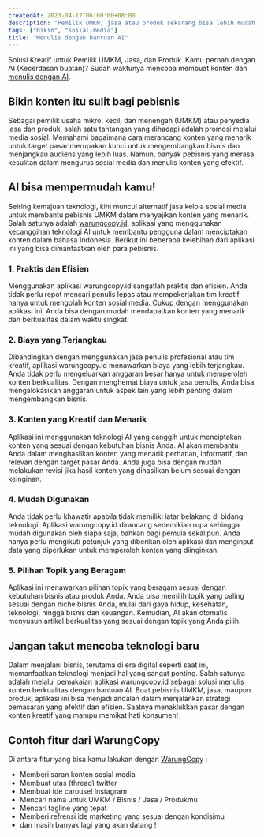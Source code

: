 ```yaml
---
createdAt: 2023-04-17T06:00:00+08:00
description: "Pemilik UMKM, jasa atau produk sekarang bisa lebih mudah membuat konten dengan bantual aplikasi menulis AI (kecerdasan buatan)"
tags: ["bikin", "sosial-media"]
title: "Menulis dengan bantuan AI"
---
```


Solusi Kreatif untuk Pemilik UMKM, Jasa, dan Produk. 
Kamu pernah dengan AI (Kecerdasan buatan)? Sudah waktunya mencoba membuat konten dan [menulis dengan AI](https://warungcopy.id).

## Bikin konten itu sulit bagi pebisnis

Sebagai pemilik usaha mikro, kecil, dan menengah (UMKM) atau penyedia jasa dan produk, salah satu tantangan yang dihadapi adalah promosi melalui media sosial. Memahami bagaimana cara merancang konten yang menarik untuk target pasar merupakan kunci untuk mengembangkan bisnis dan menjangkau audiens yang lebih luas. Namun, banyak pebisnis yang merasa kesulitan dalam mengurus sosial media dan menulis konten yang efektif.

## AI bisa mempermudah kamu!

Seiring kemajuan teknologi, kini muncul alternatif jasa kelola sosial media untuk membantu pebisnis UMKM dalam menyajikan konten yang menarik. Salah satunya adalah [warungcopy.id](https://warungcopy.id), aplikasi yang menggunakan kecanggihan teknologi AI untuk membantu pengguna dalam menciptakan konten dalam bahasa Indonesia. Berikut ini beberapa kelebihan dari aplikasi ini yang bisa dimanfaatkan oleh para pebisnis.

### 1. Praktis dan Efisien

Menggunakan aplikasi warungcopy.id sangatlah praktis dan efisien. Anda tidak perlu repot mencari penulis lepas atau mempekerjakan tim kreatif hanya untuk mengolah konten sosial media. Cukup dengan menggunakan aplikasi ini, Anda bisa dengan mudah mendapatkan konten yang menarik dan berkualitas dalam waktu singkat.

### 2. Biaya yang Terjangkau

Dibandingkan dengan menggunakan jasa penulis profesional atau tim kreatif, aplikasi warungcopy.id menawarkan biaya yang lebih terjangkau. Anda tidak perlu mengeluarkan anggaran besar hanya untuk memperoleh konten berkualitas. Dengan menghemat biaya untuk jasa penulis, Anda bisa mengalokasikan anggaran untuk aspek lain yang lebih penting dalam mengembangkan bisnis.

### 3. Konten yang Kreatif dan Menarik

Aplikasi ini menggunakan teknologi AI yang canggih untuk menciptakan konten yang sesuai dengan kebutuhan bisnis Anda. AI akan membantu Anda dalam menghasilkan konten yang menarik perhatian, informatif, dan relevan dengan target pasar Anda. Anda juga bisa dengan mudah melakukan revisi jika hasil konten yang dihasilkan belum sesuai dengan keinginan.

### 4. Mudah Digunakan

Anda tidak perlu khawatir apabila tidak memiliki latar belakang di bidang teknologi. Aplikasi warungcopy.id dirancang sedemikian rupa sehingga mudah digunakan oleh siapa saja, bahkan bagi pemula sekalipun. Anda hanya perlu mengikuti petunjuk yang diberikan oleh aplikasi dan menginput data yang diperlukan untuk memperoleh konten yang diinginkan.

### 5. Pilihan Topik yang Beragam

Aplikasi ini menawarkan pilihan topik yang beragam sesuai dengan kebutuhan bisnis atau produk Anda. Anda bisa memilih topik yang paling sesuai dengan niche bisnis Anda, mulai dari gaya hidup, kesehatan, teknologi, hingga bisnis dan keuangan. Kemudian, AI akan otomatis menyusun artikel berkualitas yang sesuai dengan topik yang Anda pilih.

## Jangan takut mencoba teknologi baru

Dalam menjalani bisnis, terutama di era digital seperti saat ini, memanfaatkan teknologi menjadi hal yang sangat penting. Salah satunya adalah melalui pemakaian aplikasi warungcopy.id sebagai solusi menulis konten berkualitas dengan bantuan AI. Buat pebisnis UMKM, jasa, maupun produk, aplikasi ini bisa menjadi andalan dalam menjalankan strategi pemasaran yang efektif dan efisien. Saatnya menaklukkan pasar dengan konten kreatif yang mampu memikat hati konsumen!

## Contoh fitur dari WarungCopy

Di antara fitur yang bisa kamu lakukan dengan [WarungCopy](http://warungcopy.id/) :
- Memberi saran konten sosial media
- Membuat utas (thread) twitter
- Membuat ide carousel Instagram
- Mencari nama untuk UMKM / Bisnis / Jasa / Produkmu
- Mencari tagline yang tepat
- Memberi refrensi ide marketing yang sesuai dengan kondisimu
- dan masih banyak lagi yang akan datang !